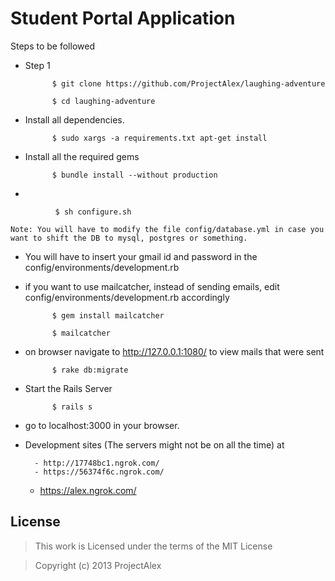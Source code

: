 Student Portal Application
==================
Steps to be followed

- Step 1
    
            $ git clone https://github.com/ProjectAlex/laughing-adventure

            $ cd laughing-adventure
- Install all dependencies. 
    
            $ sudo xargs -a requirements.txt apt-get install
- Install all the required gems
    
            $ bundle install --without production
- 
    
              $ sh configure.sh
    
    Note: You will have to modify the file config/database.yml in case you want to shift the DB to mysql, postgres or something. 

- You will have to insert your gmail id and password in the config/environments/development.rb

- if you want to use mailcatcher, instead of sending emails, edit config/environments/development.rb accordingly

            $ gem install mailcatcher 
    
            $ mailcatcher
    
- on browser navigate to http://127.0.0.1:1080/ to view mails that were sent 


            $ rake db:migrate
- Start the Rails Server 

            $ rails s
- go to localhost:3000 in your browser. 

- Development sites (The servers might not be on all the time) at 


        - http://17748bc1.ngrok.com/  
        - https://56374f6c.ngrok.com/
	- https://alex.ngrok.com/

License
----------

>This work is Licensed under the terms of the MIT License

>Copyright (c) 2013 ProjectAlex
